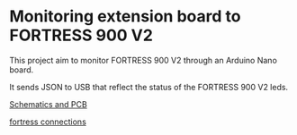 # Monitoring extension board to FORTRESS 900 V2

This project aim to monitor FORTRESS 900 V2 through an Arduino Nano board.

It sends JSON to USB that reflect the status of the FORTRESS 900 V2 leds.


[Schematics and PCB](https://easyeda.com/ldebat/arduino-fortress-900-v2)

[fortress connections](https://github.com/ldebs/fortress/blob/master/doc/fortress_connections.png)
